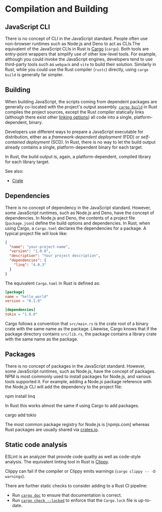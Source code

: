 # Compilation and Building

## JavaScript CLI

There is no concept of CLI in the JavaScript standard. People often use non-browser runtimes such as Node.js and Deno to act as CLIs.The equivalent of the JavaScript CLIs in Rust is [Cargo] (`cargo`). Both tools are entry-point wrappers that simplify use of other low-level tools. For example, although you could invoke the JavaScript engines, developers tend to use third-party tools such as `webpack` and `vite` to build their solution. Similarly in Rust, while you could use the Rust compiler (`rustc`) directly, using `cargo build` is generally far simpler.

[cargo]: https://doc.rust-lang.org/cargo/

## Building

When building JavaScript, the scripts coming from dependent packages are generally co-located with the project's output assembly. [`cargo build`][cargo-build] in Rust compiles the project sources, except the Rust compiler statically links (although there exist other [linking options][linkage]) all code into a single, platform-dependent, binary.

Developers use different ways to prepare a JavaScript executable for distribution, either as a _framework-dependent deployment_ (FDD) or _self-contained deployment_ (SCD). In Rust, there is no way to let the build output already contains a single, platform-dependent binary for each target.

In Rust, the build output is, again, a platform-dependent, compiled library for each library target.

See also:

- [Crate]

[cargo-build]: https://doc.rust-lang.org/cargo/commands/cargo-build.html#cargo-build1
[linkage]: https://doc.rust-lang.org/reference/linkage.html
[crate]: https://doc.rust-lang.org/book/ch07-01-packages-and-crates.html

## Dependencies

There is no concept of dependency in the JavaScript standard. However, some JavaScript runtimes, such as Node.js and Deno, have the concept of dependencies. In Node.js and Deno, the contents of a project file (`package.json`) define the build options and dependencies. In Rust, when using Cargo, a `Cargo.toml` declares the dependencies for a package. A typical project file will look like:

```json
{
  "name": "your-project-name",
  "version": "1.0.0",
  "description": "Your project description",
  "dependencies": {
    "linq": "4.0.3"
  }
}
```

The equivalent `Cargo.toml` in Rust is defined as:

```toml
[package]
name = "hello_world"
version = "0.1.0"

[dependencies]
tokio = "1.0.0"
```

Cargo follows a convention that `src/main.rs` is the crate root of a binary crate with the same name as the package. Likewise, Cargo knows that if the package directory contains `src/lib.rs`, the package contains a library crate with the same name as the package.

## Packages
There is no concept of packages in the JavaScript standard. However, some JavaScript runtimes, such as Node.js, have the concept of packages. NPM is most commonly used to install packages for Node.js, and various tools supported it.
For example, adding a Node.js package reference with the Node,js CLI will add the
dependency to the project file:

  npm install linq

In Rust this works almost the same if using Cargo to add packages.

  cargo add tokio

The most common package registry for Node.js is [npmjs.com] whereas Rust packages are usually shared via [crates.io].

[nuget.org]: https://www.npmjs.com/
[crates.io]: https://crates.io

## Static code analysis

ESLint is an analyzer that provide code quality as well as code-style analysis. The equivalent linting tool in Rust
is [Clippy].

Clippy can fail if the compiler or Clippy emits warnings (`cargo clippy -- -D warnings`).

There are further static checks to consider adding to a Rust CI pipeline:

- Run [`cargo doc`][cargo-doc] to ensure that documentation is correct.
- Run [`cargo check --locked`][cargo-check] to enforce that the `Cargo.lock` file is up-to-date.

[clippy]: https://github.com/rust-lang/rust-clippy
[cargo-doc]: https://doc.rust-lang.org/cargo/commands/cargo-doc.html
[cargo-check]: https://doc.rust-lang.org/cargo/commands/cargo-check.html#manifest-options
